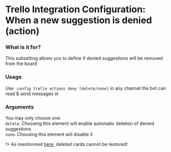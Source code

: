 # Trello Integration Configuration: When a new suggestion is denied (action)

### What is it for?
This subsetting allows you to define if denied suggestions will be removed from the board

### Usage
Use `.config trello actions deny [delete/none]` in any channel the bot can read & send messages in 

### Arguments
You may only choose one:\
`delete`: Choosing this element will enable automatic deletion of denied suggestions\
`none`: Choosing this element will disable it

!> As mentionned [here](https://help.trello.com/article/795-archiving-and-deleting-cards), deleted cards cannot be restored!
